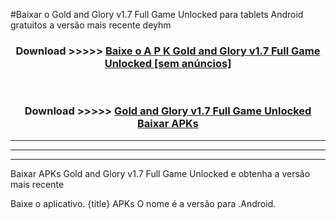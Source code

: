 #Baixar o Gold and Glory v1.7 Full Game Unlocked   para tablets Android gratuitos a versão mais recente deyhm


<div align="center">
<h3>Download >>>>> <a href="https://pt-web.web.app/?pt= Gold and Glory v1.7 Full Game Unlocked ">Baixe o A P K Gold and Glory v1.7 Full Game Unlocked  [sem anúncios]</a></h3><br>

<h3>Download >>>>> <a href="https://pt-web.web.app/?pt= Gold and Glory v1.7 Full Game Unlocked ">Gold and Glory v1.7 Full Game Unlocked  Baixar APKs</a></h3>
</div>

----------------------------------------------------------

----------------------------------------------------------

----------------------------------------------------------

Baixar APKs Gold and Glory v1.7 Full Game Unlocked  e obtenha a versão mais recente

Baixe o aplicativo. {title} APKs O nome é a versão para .Android.


